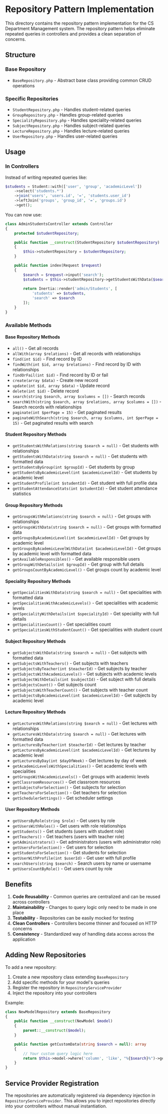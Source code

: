 # Repository Pattern Implementation

This directory contains the repository pattern implementation for the CS Department Management system. The repository pattern helps eliminate repeated queries in controllers and provides a clean separation of concerns.

## Structure

### Base Repository
- `BaseRepository.php` - Abstract base class providing common CRUD operations

### Specific Repositories
- `StudentRepository.php` - Handles student-related queries
- `GroupRepository.php` - Handles group-related queries
- `SpecialityRepository.php` - Handles speciality-related queries
- `SubjectRepository.php` - Handles subject-related queries
- `LectureRepository.php` - Handles lecture-related queries
- `UserRepository.php` - Handles user-related queries

## Usage

### In Controllers

Instead of writing repeated queries like:
```php
$students = Student::with(['user', 'group', 'academicLevel'])
    ->select('students.*')
    ->join('users', 'users.id', '=', 'students.user_id')
    ->leftJoin('groups', 'group_id', '=', 'groups.id')
    ->get();
```

You can now use:
```php
class AdminStudentsController extends Controller
{
    protected $studentRepository;

    public function __construct(StudentRepository $studentRepository)
    {
        $this->studentRepository = $studentRepository;
    }

    public function index(Request $request)
    {
        $search = $request->input('search');
        $students = $this->studentRepository->getStudentsWithData($search);
        
        return Inertia::render('admin/Students', [
            'students' => $students,
            'search' => $search
        ]);
    }
}
```

### Available Methods

#### Base Repository Methods
- `all()` - Get all records
- `allWith(array $relations)` - Get all records with relationships
- `find(int $id)` - Find record by ID
- `findWith(int $id, array $relations)` - Find record by ID with relationships
- `findOrFail(int $id)` - Find record by ID or fail
- `create(array $data)` - Create new record
- `update(int $id, array $data)` - Update record
- `delete(int $id)` - Delete record
- `search(string $search, array $columns = [])` - Search records
- `searchWith(string $search, array $relations, array $columns = [])` - Search records with relationships
- `paginate(int $perPage = 15)` - Get paginated results
- `paginateWithSearch(string $search, array $columns, int $perPage = 15)` - Get paginated results with search

#### Student Repository Methods
- `getStudentsWithRelations(string $search = null)` - Get students with relationships
- `getStudentsWithData(string $search = null)` - Get students with formatted data
- `getStudentsByGroup(int $groupId)` - Get students by group
- `getStudentsByAcademicLevel(int $academicLevelId)` - Get students by academic level
- `getStudentProfile(int $studentId)` - Get student with full profile data
- `getStudentAttendanceStats(int $studentId)` - Get student attendance statistics

#### Group Repository Methods
- `getGroupsWithRelations(string $search = null)` - Get groups with relationships
- `getGroupsWithData(string $search = null)` - Get groups with formatted data
- `getGroupsByAcademicLevel(int $academicLevelId)` - Get groups by academic level
- `getGroupsByAcademicLevelWithData(int $academicLevelId)` - Get groups by academic level with formatted data
- `getAvailableResponsibles()` - Get available responsible users
- `getGroupWithDetails(int $groupId)` - Get group with full details
- `getGroupsCountByAcademicLevel()` - Get groups count by academic level

#### Speciality Repository Methods
- `getSpecialitiesWithData(string $search = null)` - Get specialities with formatted data
- `getSpecialitiesWithAcademicLevels()` - Get specialities with academic levels
- `getSpecialityWithDetails(int $specialityId)` - Get speciality with full details
- `getSpecialitiesCount()` - Get specialities count
- `getSpecialitiesWithStudentCount()` - Get specialities with student count

#### Subject Repository Methods
- `getSubjectsWithData(string $search = null)` - Get subjects with formatted data
- `getSubjectsWithTeachers()` - Get subjects with teachers
- `getSubjectsByTeacher(int $teacherId)` - Get subjects by teacher
- `getSubjectsWithAcademicLevels()` - Get subjects with academic levels
- `getSubjectWithDetails(int $subjectId)` - Get subject with full details
- `getSubjectsCount()` - Get subjects count
- `getSubjectsWithTeacherCount()` - Get subjects with teacher count
- `getSubjectsByAcademicLevel(int $academicLevelId)` - Get subjects by academic level

#### Lecture Repository Methods
- `getLecturesWithRelations(string $search = null)` - Get lectures with relationships
- `getLecturesWithData(string $search = null)` - Get lectures with formatted data
- `getLecturesByTeacher(int $teacherId)` - Get lectures by teacher
- `getLecturesByAcademicLevel(int $academicLevelId)` - Get lectures by academic level
- `getLecturesByDay(int $dayOfWeek)` - Get lectures by day of week
- `getAcademicLevelsWithSpecialities()` - Get academic levels with specialities
- `getGroupsWithAcademicLevels()` - Get groups with academic levels
- `getClassroomResources()` - Get classroom resources
- `getSubjectsForSelection()` - Get subjects for selection
- `getTeachersForSelection()` - Get teachers for selection
- `getSchedulerSettings()` - Get scheduler settings

#### User Repository Methods
- `getUsersByRole(string $role)` - Get users by role
- `getUsersWithRoles()` - Get users with role relationships
- `getStudents()` - Get students (users with student role)
- `getTeachers()` - Get teachers (users with teacher role)
- `getAdministrators()` - Get administrators (users with administrator role)
- `getUsersForSelection()` - Get users for selection
- `getStudentsForSelection()` - Get students for selection
- `getUserWithProfile(int $userId)` - Get user with full profile
- `searchUsers(string $search)` - Search users by name or username
- `getUsersCountByRole()` - Get users count by role

## Benefits

1. **Code Reusability** - Common queries are centralized and can be reused across controllers
2. **Maintainability** - Changes to query logic only need to be made in one place
3. **Testability** - Repositories can be easily mocked for testing
4. **Clean Controllers** - Controllers become thinner and focused on HTTP concerns
5. **Consistency** - Standardized way of handling data access across the application

## Adding New Repositories

To add a new repository:

1. Create a new repository class extending `BaseRepository`
2. Add specific methods for your model's queries
3. Register the repository in `RepositoryServiceProvider`
4. Inject the repository into your controllers

Example:
```php
class NewModelRepository extends BaseRepository
{
    public function __construct(NewModel $model)
    {
        parent::__construct($model);
    }

    public function getCustomData(string $search = null): array
    {
        // Your custom query logic here
        return $this->model->where('column', 'like', "%{$search}%")->get()->toArray();
    }
}
```

## Service Provider Registration

The repositories are automatically registered via dependency injection in `RepositoryServiceProvider`. This allows you to inject repositories directly into your controllers without manual instantiation. 
